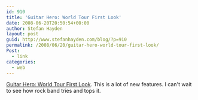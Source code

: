 ```yaml
---
id: 910
title: 'Guitar Hero: World Tour First Look'
date: 2008-06-20T20:50:54+00:00
author: Stefan Hayden
layout: post
guid: http://www.stefanhayden.com/blog/?p=910
permalink: /2008/06/20/guitar-hero-world-tour-first-look/
Post:
  - link
categories:
  - web
---
```

<a href="http://ps3.ign.com/articles/882/882949p1.html">Guitar Hero: World Tour First Look</a>. This is a lot of new features. I can't wait to see how rock band tries and tops it.